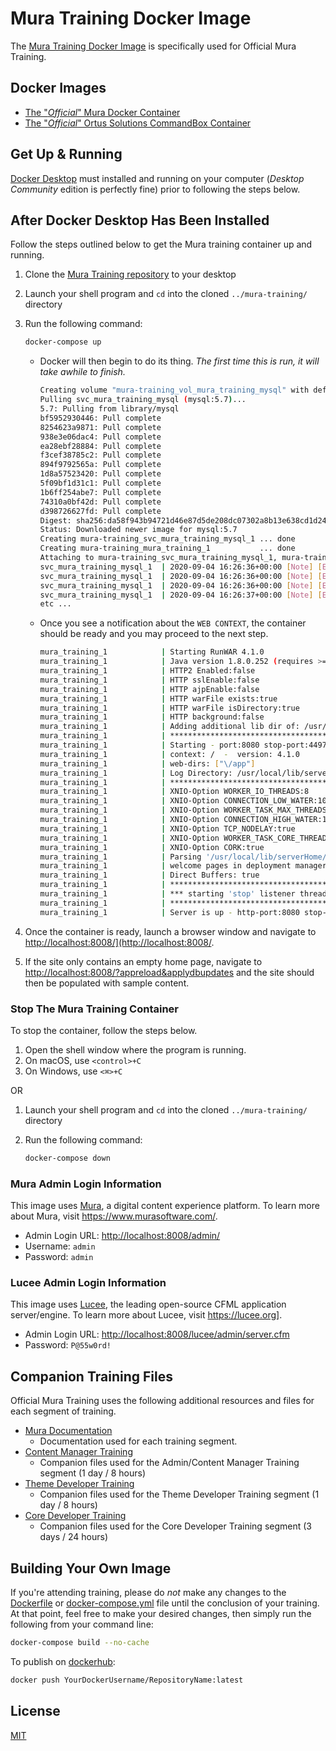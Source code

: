 # Mura Training Docker Image

The [Mura Training Docker Image](https://hub.docker.com/r/digitalmine/mura-training) is specifically used for Official Mura Training.

## Docker Images

* [The "*Official*" Mura Docker Container](https://hub.docker.com/r/blueriver/mura/)
* [The "*Official*" Ortus Solutions CommandBox Container](https://hub.docker.com/r/ortussolutions/commandbox)

## Get Up & Running

[Docker Desktop](https://www.docker.com/products/docker-desktop) must installed and running on your computer (*Desktop Community* edition is perfectly fine) prior to following the steps below.

## After Docker Desktop Has Been Installed

Follow the steps outlined below to get the Mura training container up and running.

1. Clone the [Mura Training repository](https://github.com/digitalminellc/mura-training) to your desktop
2. Launch your shell program and `cd` into the cloned `../mura-training/` directory
3. Run the following command:

    ``` bash
    docker-compose up
    ```

    * Docker will then begin to do its thing. *The first time this is run, it will take awhile to finish.*

        ``` bash
        Creating volume "mura-training_vol_mura_training_mysql" with default driver
        Pulling svc_mura_training_mysql (mysql:5.7)...
        5.7: Pulling from library/mysql
        bf5952930446: Pull complete
        8254623a9871: Pull complete
        938e3e06dac4: Pull complete
        ea28ebf28884: Pull complete
        f3cef38785c2: Pull complete
        894f9792565a: Pull complete
        1d8a57523420: Pull complete
        5f09bf1d31c1: Pull complete
        1b6ff254abe7: Pull complete
        74310a0bf42d: Pull complete
        d398726627fd: Pull complete
        Digest: sha256:da58f943b94721d46e87d5de208dc07302a8b13e638cd1d24285d222376d6d84
        Status: Downloaded newer image for mysql:5.7
        Creating mura-training_svc_mura_training_mysql_1 ... done
        Creating mura-training_mura_training_1           ... done
        Attaching to mura-training_svc_mura_training_mysql_1, mura-training_mura_training_1
        svc_mura_training_mysql_1  | 2020-09-04 16:26:36+00:00 [Note] [Entrypoint]: Entrypoint script for MySQL Server 5.7.31-1debian10 started.
        svc_mura_training_mysql_1  | 2020-09-04 16:26:36+00:00 [Note] [Entrypoint]: Switching to dedicated user 'mysql'
        svc_mura_training_mysql_1  | 2020-09-04 16:26:36+00:00 [Note] [Entrypoint]: Entrypoint script for MySQL Server 5.7.31-1debian10 started.
        svc_mura_training_mysql_1  | 2020-09-04 16:26:37+00:00 [Note] [Entrypoint]: Initializing database files
        etc ...
        ```

    * Once you see a notification about the `WEB CONTEXT`, the container should be ready and you may proceed to the next step.

        ``` bash
        mura_training_1            | Starting RunWAR 4.1.0
        mura_training_1            | Java version 1.8.0.252 (requires >= 1.8)
        mura_training_1            | HTTP2 Enabled:false
        mura_training_1            | HTTP sslEnable:false
        mura_training_1            | HTTP ajpEnable:false
        mura_training_1            | HTTP warFile exists:true
        mura_training_1            | HTTP warFile isDirectory:true
        mura_training_1            | HTTP background:false
        mura_training_1            | Adding additional lib dir of: /usr/local/lib/serverHome/WEB-INF/lib
        mura_training_1            | ******************************************************************************
        mura_training_1            | Starting - port:8080 stop-port:44971 warpath:file:/app/
        mura_training_1            | context: /  -  version: 4.1.0
        mura_training_1            | web-dirs: ["\/app"]
        mura_training_1            | Log Directory: /usr/local/lib/serverHome/logs
        mura_training_1            | ******************************************************************************
        mura_training_1            | XNIO-Option WORKER_IO_THREADS:8
        mura_training_1            | XNIO-Option CONNECTION_LOW_WATER:1000000
        mura_training_1            | XNIO-Option WORKER_TASK_MAX_THREADS:30
        mura_training_1            | XNIO-Option CONNECTION_HIGH_WATER:1000000
        mura_training_1            | XNIO-Option TCP_NODELAY:true
        mura_training_1            | XNIO-Option WORKER_TASK_CORE_THREADS:30
        mura_training_1            | XNIO-Option CORK:true
        mura_training_1            | Parsing '/usr/local/lib/serverHome/WEB-INF/web.xml'
        mura_training_1            | welcome pages in deployment manager: [index.cfm, index.lucee, index.html, index.htm]
        mura_training_1            | Direct Buffers: true
        mura_training_1            | ******************************************************************************
        mura_training_1            | *** starting 'stop' listener thread - Host: 0.0.0.0 - Socket: 44971
        mura_training_1            | ******************************************************************************
        mura_training_1            | Server is up - http-port:8080 stop-port:44971 PID:187 version 4.1.0
        ```

4. Once the container is ready, launch a browser window and navigate to <http://localhost:8008/](http://localhost:8008/>.
5. If the site only contains an empty home page, navigate to <http://localhost:8008/?appreload&applydbupdates> and the site should then be populated with sample content.

### Stop The Mura Training Container

To stop the container, follow the steps below.

1. Open the shell window where the program is running.
2. On macOS, use `<control>+C`
3. On Windows, use `<⌘>+C`

OR

1. Launch your shell program and `cd` into the cloned `../mura-training/` directory
2. Run the following command:

    ``` bash
    docker-compose down
    ```

### Mura Admin Login Information

This image uses [Mura](https://www.murasoftware.com/), a digital content experience platform. To learn more about Mura, visit <https://www.murasoftware.com/>.

* Admin Login URL: <http://localhost:8008/admin/>
* Username: `admin`
* Password: `admin`

### Lucee Admin Login Information

This image uses [Lucee](https://lucee.org), the leading open-source CFML application server/engine. To learn more about Lucee, visit <https://lucee.org]>.

* Admin Login URL: <http://localhost:8008/lucee/admin/server.cfm>
* Password: `P@55w0rd!`

## Companion Training Files

Official Mura Training uses the following additional resources and files for each segment of training.

* [Mura Documentation](https://docs.getmura.com)
  * Documentation used for each training segment.
* [Content Manager Training](https://github.com/digitalminellc/mura-training/tree/master/www/training/1-admin)
  * Companion files used for the Admin/Content Manager Training segment (1 day / 8 hours)
* [Theme Developer Training](https://github.com/digitalminellc/mura-training/tree/master/www/training/2-theme)
  * Companion files used for the Theme Developer Training segment (1 day / 8 hours)
* [Core Developer Training](https://github.com/digitalminellc/mura-training/tree/master/www/training/3-core)
  * Companion files used for the Core Developer Training segment (3 days / 24 hours)

## Building Your Own Image

If you're attending training, please do *not* make any changes to the [Dockerfile](https://github.com/digitalminellc/mura-training/blob/master/Dockerfile) or [docker-compose.yml](https://github.com/digitalminellc/mura-training/blob/master/docker-compose.yml) file until the conclusion of your training. At that point, feel free to make your desired changes, then simply run the following from your command line:

``` bash
docker-compose build --no-cache
```

To publish on [dockerhub](https://hub.docker.com/):

``` bash
docker push YourDockerUsername/RepositoryName:latest
```

## License

[MIT](LICENSE.md)
